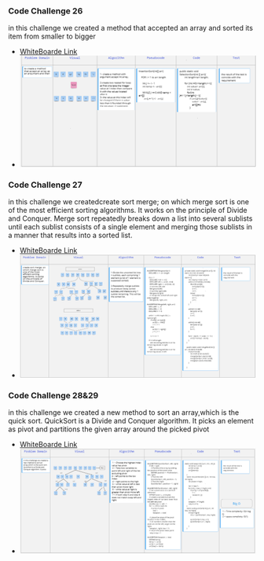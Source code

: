 ### Code Challenge 26
in this challenge we created a method that accepted an array and sorted its item from smaller to bigger 
- [WhiteBoarde Link](https://miro.com/app/board/o9J_l9Wc_5c=/)
- ![image](whiteBoard.PNG)

### Code Challenge 27
in this challenge we createdcreate sort merge; on which merge sort is one of the most efficient sorting algorithms. It works on the principle of Divide and Conquer. Merge sort repeatedly breaks down a list into several sublists until each sublist consists of a single element and merging those sublists in a manner that results into a sorted list.
- [WhiteBoarde Link](https://miro.com/app/board/o9J_l9Wc_5c=/)
- ![image](whiteBoard-CodeChallenge27.PNG)

### Code Challenge 28&29
in this challenge we created a new method to sort an array,which is the quick sort. QuickSort is a Divide and Conquer algorithm. It picks an element as pivot and partitions the given array around the picked pivot
- [WhiteBoarde Link](https://miro.com/app/board/o9J_l9Wc_5c=/)
- ![image](whiteBoard-CodeChallenge28.PNG)